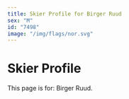 ```yaml
---
title: Skier Profile for Birger Ruud
sex: "M"
id: "7498"
image: "/img/flags/nor.svg" 
---
```


# Skier Profile

This page is for: Birger Ruud.
    